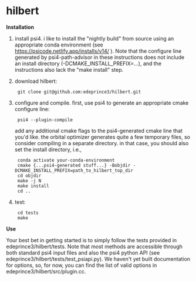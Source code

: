 # hilbert

**Installation**

1. install psi4. i like to install the "nightly build" from source using an appropriate conda environment (see https://psicode.netlify.app/installs/v14/ ). Note that the configure line generated by psi4-path-advisor in these instructions does not include an install directory (-DCMAKE_INSTALL_PREFIX=...), and the instructions also lack the "make install" step.

2. download hilbert:

        git clone git@github.com:edeprince3/hilbert.git
  
3. configure and compile. first, use psi4 to generate an appropriate cmake configure line:

        psi4 --plugin-compile 
    
    add any additional cmake flags to the psi4-generated cmake line that you'd like. the orbital optimizer generates quite a few temporary files, so consider compiling in a separate directory. in that case, you should also set the install directory, i.e., 

        conda activate your-conda-environment
        cmake {...psi4-generated stuff...} -Bobjdir -DCMAKE_INSTALL_PREFIX=path_to_hilbert_top_dir
        cd objdir    
        make -j N   
        make install
        cd ..
  
4. test:

        cd tests
        make
        
**Use**

Your best bet in getting started is to simply follow the tests provided in edeprince3/hilbert/tests. Note that most methods are accessible through both standard psi4 input files and also the psi4 python API (see edeprince3/hilbert/tests/test_psiapi.py). We haven't yet built documentation for options, so, for now, you can find the list of valid options in edeprince3/hilbert/src/plugin.cc.
